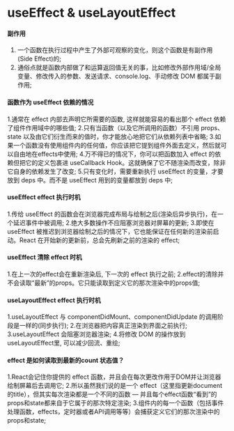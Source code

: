 # useEffect & useLayoutEffect

#### 副作用
1. 一个函数在执行过程中产生了外部可观察的变化，则这个函数是有副作用(Side Effect)的;
2. 通俗点就是函数内部做了和运算返回值无关的事，比如修改外部作用域/全局变量、修改传入的参数、发送请求、console.log、手动修改 DOM 都属于副作用;

#### 函数作为 useEffect 依赖的情况
1.通常在 effect 内部去声明它所需要的函数, 这样就能容易的看出那个 effect 依赖了组件作用域中的哪些值;
2.只有当函数（以及它所调用的函数）不引用 props、state 以及由它们衍生而来的值时，你才能放心地把它们从依赖列表中省略;
3.如果一个函数没有使用组件内的任何值，你应该把它提到组件外面去定义，然后就可以自由地在effects中使用;
4.万不得已的情况下，你可以把函数加入 effect 的依赖但把它的定义包裹进 useCallback Hook。这就确保了它不随渲染而改变，除非它自身的依赖发生了改变;
5.只有变化时，需要重新执行 useEffect 的变量，才要放到 deps 中。而不是 useEffect 用到的变量都放到 deps 中;

#### useEffect effect 执行时机
1.传给 useEffect 的函数会在浏览器完成布局与绘制之后(渲染后异步执行)，在一个延迟事件中被调用;
2.绝大多数操作不应阻塞浏览器对屏幕的更新;
3.即使在 useEffect 被推迟到浏览器绘制之后的情况下，它也能保证在任何新的渲染前启动。React 在开始新的更新前，总会先刷新之前的渲染的 effect;

#### useEffect 清除 effect 时机
1.在上一次的effect会在重新渲染后, 下一次的 effect 执行之前;
2.effect的清除并不会读取“最新”的props。它只能读取到定义它的那次渲染中的props值;

#### useLayoutEffect effect 执行时机
1.useLayoutEffect 与 componentDidMount、componentDidUpdate 的调用阶段是一样的(同步执行);
2.在浏览器把内容真正渲染到界面之前执行;
3.useLayoutEffect 会阻塞浏览器渲染;
4.将修改 DOM 的操作放到 useLayoutEffect里, 可以减少回流、重绘;

#### effect 是如何读取到最新的count 状态值？
1.React会记住你提供的 effect 函数，并且会在每次更改作用于DOM并让浏览器绘制屏幕后去调用它;
2.所以虽然我们说的是一个 effect（这里指更新document的title），但其实每次渲染都是一个不同的函数 — 并且每个effect函数“看到”的props和state都来自于它属于的那次特定渲染;
3.组件内的每一个函数（包括事件处理函数，effects，定时器或者API调用等等）会捕获定义它们的那次渲染中的props和state;


